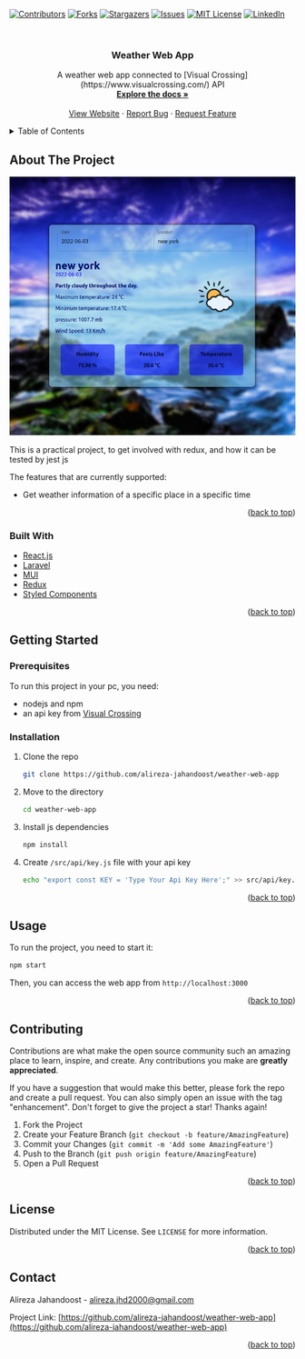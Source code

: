 <div id="top"></div>

<!-- PROJECT SHIELDS -->
<!--
*** I'm using markdown "reference style" links for readability.
*** Reference links are enclosed in brackets [ ] instead of parentheses ( ).
*** See the bottom of this document for the declaration of the reference variables
*** for contributors-url, forks-url, etc. This is an optional, concise syntax you may use.
*** https://www.markdownguide.org/basic-syntax/#reference-style-links
-->
[![Contributors][contributors-shield]][contributors-url]
[![Forks][forks-shield]][forks-url]
[![Stargazers][stars-shield]][stars-url]
[![Issues][issues-shield]][issues-url]
[![MIT License][license-shield]][license-url]
[![LinkedIn][linkedin-shield]][linkedin-url]



<!-- PROJECT LOGO -->
<br />
<div align="center">
<!--   <a href="https://github.com/othneildrew/Best-README-Template">
    <img src="images/logo.png" alt="Logo" width="80" height="80">
  </a> -->

  <h3 align="center">Weather Web App</h3>

  <p align="center">
      A weather web app connected to [Visual Crossing](https://www.visualcrossing.com/) API
    <br />
    <a href="https://github.com/alireza-jahandoost/weather-web-app"><strong>Explore the docs »</strong></a>
    <br />
    <br />
    <a href="https://weather-web-app-kohl.vercel.app/">View Website</a>
    ·
    <a href="https://github.com/alireza-jahandoost/weather-web-app/issues">Report Bug</a>
    ·
    <a href="https://github.com/alireza-jahandoost/weather-web-app/issues">Request Feature</a>
  </p>
</div>



<!-- TABLE OF CONTENTS -->
<details>
  <summary>Table of Contents</summary>
  <ol>
    <li>
      <a href="#about-the-project">About The Project</a>
      <ul>
        <li><a href="#built-with">Built With</a></li>
      </ul>
    </li>
    <li>
      <a href="#getting-started">Getting Started</a>
      <ul>
        <li><a href="#prerequisites">Prerequisites</a></li>
        <li><a href="#installation">Installation</a></li>
      </ul>
    </li>
    <li><a href="#usage">Usage</a></li>
    <li><a href="#roadmap">Roadmap</a></li>
    <li><a href="#contributing">Contributing</a></li>
    <li><a href="#license">License</a></li>
    <li><a href="#contact">Contact</a></li>
    <li><a href="#acknowledgments">Acknowledgments</a></li>
  </ol>
</details>



<!-- ABOUT THE PROJECT -->
## About The Project

<div align="center">
  <a href="https://weather-web-app-kohl.vercel.app">
    <img src="images/screenshot.png" alt="Screenshot of project">
  </a>
</div>

This is a practical project, to get involved with redux, and how it can be tested by jest js

The features that are currently supported:
* Get weather information of a specific place in a specific time

<p align="right">(<a href="#top">back to top</a>)</p>



### Built With

* [React.js](https://reactjs.org/)
* [Laravel](https://laravel.com)
* [MUI](https://mui.com)
* [Redux](https://redux.js.org/)
* [Styled Components](https://styled-components.com/)

<p align="right">(<a href="#top">back to top</a>)</p>



<!-- GETTING STARTED -->
## Getting Started

### Prerequisites

To run this project in your pc, you need:
* nodejs and npm
* an api key from [Visual Crossing](https://www.visualcrossing.com)

### Installation

1. Clone the repo
   ```sh
   git clone https://github.com/alireza-jahandoost/weather-web-app
   ```
2. Move to the directory
   ```sh
   cd weather-web-app
   ```
3. Install js dependencies
   ```sh
   npm install
   ```
4. Create `/src/api/key.js` file with your api key
   ```sh
   echo "export const KEY = 'Type Your Api Key Here';" >> src/api/key.js
   ```

<p align="right">(<a href="#top">back to top</a>)</p>



<!-- USAGE EXAMPLES -->
## Usage

To run the project, you need to start it:
   ```sh
   npm start
   ```
Then, you can access the web app from `http://localhost:3000`

<p align="right">(<a href="#top">back to top</a>)</p>

<!-- CONTRIBUTING -->
## Contributing

Contributions are what make the open source community such an amazing place to learn, inspire, and create. Any contributions you make are **greatly appreciated**.

If you have a suggestion that would make this better, please fork the repo and create a pull request. You can also simply open an issue with the tag "enhancement".
Don't forget to give the project a star! Thanks again!

1. Fork the Project
2. Create your Feature Branch (`git checkout -b feature/AmazingFeature`)
3. Commit your Changes (`git commit -m 'Add some AmazingFeature'`)
4. Push to the Branch (`git push origin feature/AmazingFeature`)
5. Open a Pull Request

<p align="right">(<a href="#top">back to top</a>)</p>



<!-- LICENSE -->
## License

Distributed under the MIT License. See `LICENSE` for more information.

<p align="right">(<a href="#top">back to top</a>)</p>



<!-- CONTACT -->
## Contact

Alireza Jahandoost - alireza.jhd2000@gmail.com

Project Link: [https://github.com/alireza-jahandoost/weather-web-app](https://github.com/alireza-jahandoost/weather-web-app)

<p align="right">(<a href="#top">back to top</a>)</p>

<!-- MARKDOWN LINKS & IMAGES -->
<!-- https://www.markdownguide.org/basic-syntax/#reference-style-links -->
[contributors-shield]: https://img.shields.io/github/contributors/alireza-jahandoost/weather-web-app.svg?style=for-the-badge
[contributors-url]: https://github.com/alireza-jahandoost/weather-web-app/graphs/contributors
[forks-shield]: https://img.shields.io/github/forks/alireza-jahandoost/weather-web-app.svg?style=for-the-badge
[forks-url]: https://github.com/alireza-jahandoost/weather-web-app/network/members
[stars-shield]: https://img.shields.io/github/stars/alireza-jahandoost/weather-web-app?style=for-the-badge
[stars-url]: https://github.com/alireza-jahandoost/weather-web-app/stargazers
[issues-shield]: https://img.shields.io/github/issues/alireza-jahandoost/weather-web-app.svg?style=for-the-badge
[issues-url]: https://github.com/alireza-jahandoost/weather-web-app/issues
[license-shield]: https://img.shields.io/github/license/alireza-jahandoost/weather-web-app.svg?style=for-the-badge
[license-url]: https://github.com/alireza-jahandoost/weather-web-app/blob/master/LICENSE
[linkedin-shield]: https://img.shields.io/badge/-LinkedIn-black.svg?style=for-the-badge&logo=linkedin&colorB=555
[linkedin-url]: https://www.linkedin.com/in/alireza-jahandoost
[product-screenshot]: images/screenshot.png
